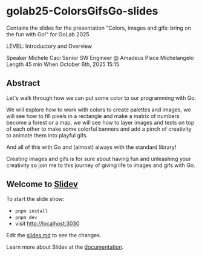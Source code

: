 # golab25-ColorsGifsGo-slides

Contains the slides for the presentation "Colors, images and gifs: bring on the fun with Go!" for GoLab 2025

LEVEL: Introductory and Overview

Speaker
Michele Caci
Senior SW Engineer @ Amadeus
Place
Michelangelo
Length
45 min
When
October 6th, 2025
15:15

## Abstract

Let's walk through how we can put some color to our programming with Go.

We will explore how to work with colors to create palettes and images, we will see how to fill pixels in a rectangle and make a matrix of numbers become a forest or a map, we will see how to layer images and texts on top of each other to make some colorful banners and add a pinch of creativity to animate them into playful gifs.

And all of this with Go and (almost) always with the standard library!

Creating images and gifs is for sure about having fun and unleashing your creativity so join me to this journey of giving life to images and gifs with Go.

## Welcome to [Slidev](https://github.com/slidevjs/slidev)

To start the slide show:

- `pnpm install`
- `pnpm dev`
- visit <http://localhost:3030>

Edit the [slides.md](./slides.md) to see the changes.

Learn more about Slidev at the [documentation](https://sli.dev/).
